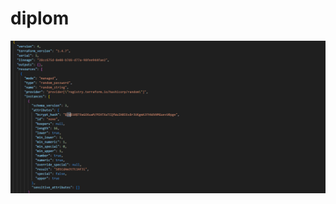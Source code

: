 # diplom
![Foto](https://github.com/chinchanchonTom/devops-netology/blob/main/terraform%20secret%20key.png)